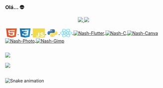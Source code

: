 ### Olá... 👽

<div align="center">
  
  <a href="https://github.com/NacheMatos98">
    
  <img height="200em" src="https://github-readme-stats.vercel.app/api?username=NacheMatos98&show_icons=true&theme=tokyonight&include_all_commits=true&count_private=true"/>
    
  <img height="200em" src="https://github-readme-stats.vercel.app/api/top-langs/?username=NacheMatos98&layout=compact&langs_count=10&theme=tokyonight"/>
</div>
  
  
<div style="display: inline_block"><br>
 
  <img align="center" alt="Nash-HTML" height="30" width="40" src="https://raw.githubusercontent.com/devicons/devicon/master/icons/html5/html5-original.svg">
  
  <img align="center" alt="Nash-CSS" height="30" width="40" src="https://raw.githubusercontent.com/devicons/devicon/master/icons/css3/css3-original.svg">

   <img align="center" alt="Nash-Js" height="30" width="40" src="https://raw.githubusercontent.com/devicons/devicon/master/icons/javascript/javascript-plain.svg">
  
  <img align="center" alt="Nash-Python" height="30" width="40" src="https://raw.githubusercontent.com/devicons/devicon/master/icons/python/python-original.svg">
  
  <img align="center" alt="Nash-React" height="30" width="40" src="https://raw.githubusercontent.com/devicons/devicon/master/icons/react/react-original.svg">
  
  <img align="center" alt="Nash-Flutter" height="30" width="40" src="https://cdn.jsdelivr.net/gh/devicons/devicon/icons/flutter/flutter-original.svg">
  
  <img align="center" alt="Nash-C" height="30" width="40" src="https://cdn.jsdelivr.net/gh/devicons/devicon/icons/c/c-original.svg">
  
  <img align="center" alt="Nash-Canva" height="30" width="40" src="https://cdn.jsdelivr.net/gh/devicons/devicon/icons/canva/canva-original.svg">
  
  <img align="center" alt="Nash-Photo" height="30" width="40" src="https://cdn.jsdelivr.net/gh/devicons/devicon/icons/photoshop/photoshop-plain.svg">
  
  <img align="center" alt="Nash-Gimp" height="30" width="40" src="https://cdn.jsdelivr.net/gh/devicons/devicon/icons/gimp/gimp-original.svg">
  
  
  
</div>
  
  
  
  ##
  
  
 
<div> 
  
  <a href = "mailto:matosmorais98@gmail.com"><img src="https://img.shields.io/badge/-Gmail-%23333?style=for-the-badge&logo=gmail&logoColor=white" target="_blank"></a>
  
  <a href="https://www.linkedin.com/in/nache-matos-ab50a1238" target="_blank"><img src="https://img.shields.io/badge/-LinkedIn-%230077B5?style=for-the-badge&logo=linkedin&logoColor=white" target="_blank"></a> 
  
  ##
 
  ![Snake animation](https://github.com/NacheMatos98/NacheMatos98/blob/output/github-contribution-grid-snake.svg)
 
</div>
